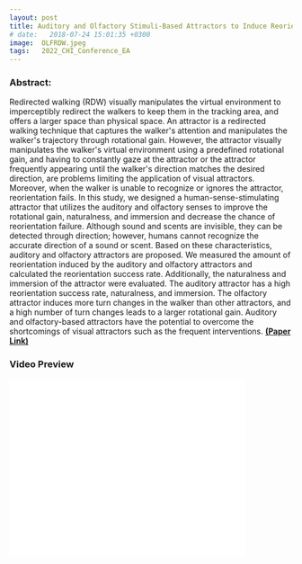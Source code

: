```yaml
---
layout: post
title: Auditory and Olfactory Stimuli-Based Attractors to Induce Reorientation in Virtual Reality Forward Redirected Walking
# date:   2018-07-24 15:01:35 +0300
image:  OLFRDW.jpeg
tags:   2022_CHI_Conference_EA
---
```


### Abstract:

Redirected walking (RDW) visually manipulates the virtual environment to imperceptibly redirect the walkers to keep them in the tracking area, and offers a larger space than physical space. An attractor is a redirected walking technique that captures the walker's attention and manipulates the walker's trajectory through rotational gain. However, the attractor visually manipulates the walker's virtual environment using a predefined rotational gain, and having to constantly gaze at the attractor or the attractor frequently appearing until the walker's direction matches the desired direction, are problems limiting the application of visual attractors. Moreover, when the walker is unable to recognize or ignores the attractor, reorientation fails. In this study, we designed a human-sense-stimulating attractor that utilizes the auditory and olfactory senses to improve the rotational gain, naturalness, and immersion and decrease the chance of reorientation failure. Although sound and scents are invisible, they can be detected through direction; however, humans cannot recognize the accurate direction of a sound or scent. Based on these characteristics, auditory and olfactory attractors are proposed. We measured the amount of reorientation induced by the auditory and olfactory attractors and calculated the reorientation success rate. Additionally, the naturalness and immersion of the attractor were evaluated. The auditory attractor has a high reorientation success rate, naturalness, and immersion. The olfactory attractor induces more turn changes in the walker than other attractors, and a high number of turn changes leads to a larger rotational gain. Auditory and olfactory-based attractors have the potential to overcome the shortcomings of visual attractors such as the frequent interventions.
<a href="https://dl.acm.org/doi/abs/10.1145/3491101.3519719"><strong>(Paper Link)</strong></a>

### Video Preview
<iframe width="420" height="315" src="//www.youtube.com/embed/UQ-98FMUnq4" frameborder="0" allowfullscreen="allowfullscreen">&nbsp;</iframe>